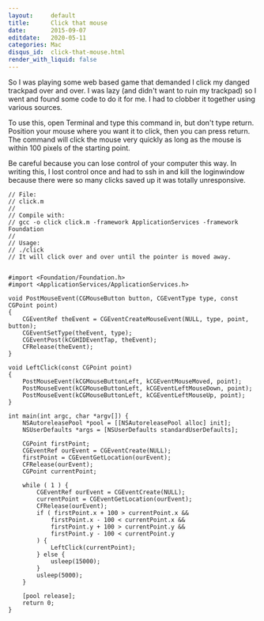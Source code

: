 ```yaml
---
layout:     default
title:      Click that mouse
date:       2015-09-07
editdate:   2020-05-11
categories: Mac
disqus_id:  click-that-mouse.html
render_with_liquid: false
---
```


So I was playing some web based game that demanded I click my danged trackpad over and over.  I was lazy (and didn't want to ruin my trackpad) so I went and found some code to do it for me.  I had to clobber it together using various sources.

To use this, open Terminal and type this command in, but don't type return.  Position your mouse where you want it to click, then you can press return.  The command will click the mouse very quickly as long as the mouse is within 100 pixels of the starting point.

Be careful because you can lose control of your computer this way. In writing this, I lost control once and had to ssh in and kill the loginwindow because there were so many clicks saved up it was totally unresponsive.


    // File:
    // click.m
    //
    // Compile with:
    // gcc -o click click.m -framework ApplicationServices -framework Foundation
    //
    // Usage:
    // ./click
    // It will click over and over until the pointer is moved away.


    #import <Foundation/Foundation.h>
    #import <ApplicationServices/ApplicationServices.h>

    void PostMouseEvent(CGMouseButton button, CGEventType type, const CGPoint point)
    {
        CGEventRef theEvent = CGEventCreateMouseEvent(NULL, type, point, button);
        CGEventSetType(theEvent, type);
        CGEventPost(kCGHIDEventTap, theEvent);
        CFRelease(theEvent);
    }

    void LeftClick(const CGPoint point)
    {
        PostMouseEvent(kCGMouseButtonLeft, kCGEventMouseMoved, point);
        PostMouseEvent(kCGMouseButtonLeft, kCGEventLeftMouseDown, point);
        PostMouseEvent(kCGMouseButtonLeft, kCGEventLeftMouseUp, point);
    }

    int main(int argc, char *argv[]) {
        NSAutoreleasePool *pool = [[NSAutoreleasePool alloc] init];
        NSUserDefaults *args = [NSUserDefaults standardUserDefaults];

        CGPoint firstPoint;
        CGEventRef ourEvent = CGEventCreate(NULL);
        firstPoint = CGEventGetLocation(ourEvent);
        CFRelease(ourEvent);
        CGPoint currentPoint;

        while ( 1 ) {
            CGEventRef ourEvent = CGEventCreate(NULL);
            currentPoint = CGEventGetLocation(ourEvent);
            CFRelease(ourEvent);
            if ( firstPoint.x + 100 > currentPoint.x &&
                firstPoint.x - 100 < currentPoint.x &&
                firstPoint.y + 100 > currentPoint.y &&
                firstPoint.y - 100 < currentPoint.y
            ) {
                LeftClick(currentPoint);
            } else {
                usleep(15000);
            }
            usleep(5000);
        }

        [pool release];
        return 0;
    }
